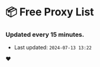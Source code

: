 # :package: Free Proxy List
### Updated every 15 minutes.

- Last updated: `2024-07-13 13:22`

:heart:
